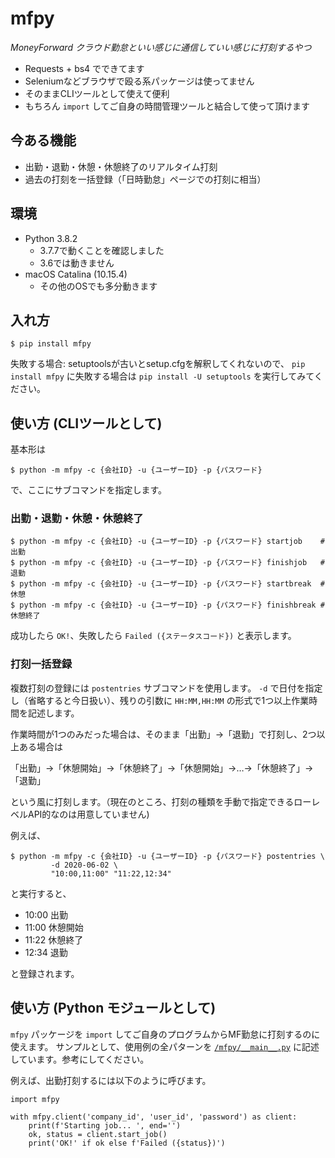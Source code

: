 mfpy
====

*MoneyForward クラウド勤怠といい感じに通信していい感じに打刻するやつ*

 - Requests + bs4 でできてます
 - Seleniumなどブラウザで殴る系パッケージは使ってません
 - そのままCLIツールとして使えて便利
 - もちろん `import` してご自身の時間管理ツールと結合して使って頂けます


今ある機能
----------

 - 出勤・退勤・休憩・休憩終了のリアルタイム打刻
 - 過去の打刻を一括登録（「日時勤怠」ページでの打刻に相当）


環境
----

 - Python 3.8.2
    - 3.7.7で動くことを確認しました
    - 3.6では動きません
 - macOS Catalina (10.15.4)
    - その他のOSでも多分動きます


入れ方
------

```
$ pip install mfpy
```

失敗する場合: setuptoolsが古いとsetup.cfgを解釈してくれないので、 `pip install mfpy` に失敗する場合は `pip install -U setuptools` を実行してみてください。


使い方 (CLIツールとして)
------------------------

基本形は

```
$ python -m mfpy -c {会社ID} -u {ユーザーID} -p {パスワード}
```

で、ここにサブコマンドを指定します。


### 出勤・退勤・休憩・休憩終了

```
$ python -m mfpy -c {会社ID} -u {ユーザーID} -p {パスワード} startjob    # 出勤
$ python -m mfpy -c {会社ID} -u {ユーザーID} -p {パスワード} finishjob   # 退勤
$ python -m mfpy -c {会社ID} -u {ユーザーID} -p {パスワード} startbreak  # 休憩
$ python -m mfpy -c {会社ID} -u {ユーザーID} -p {パスワード} finishbreak # 休憩終了
```

成功したら `OK!`、失敗したら `Failed ({ステータスコード})` と表示します。


### 打刻一括登録

複数打刻の登録には `postentries` サブコマンドを使用します。
`-d` で日付を指定し（省略すると今日扱い）、残りの引数に `HH:MM,HH:MM` の形式で1つ以上作業時間を記述します。

作業時間が1つのみだった場合は、そのまま「出勤」→「退勤」で打刻し、2つ以上ある場合は

「出勤」→「休憩開始」→「休憩終了」→「休憩開始」→…→「休憩終了」→「退勤」

という風に打刻します。（現在のところ、打刻の種類を手動で指定できるローレベルAPI的なのは用意していません)

例えば、

```
$ python -m mfpy -c {会社ID} -u {ユーザーID} -p {パスワード} postentries \
         -d 2020-06-02 \
         "10:00,11:00" "11:22,12:34"
```

と実行すると、

 - 10:00 出勤
 - 11:00 休憩開始
 - 11:22 休憩終了
 - 12:34 退勤

と登録されます。


使い方 (Python モジュールとして)
--------------------------------

`mfpy` パッケージを `import` してご自身のプログラムからMF勤怠に打刻するのに使えます。
サンプルとして、使用例の全パターンを [`/mfpy/__main__.py`](/mfpy/__main__.py) に記述しています。参考にしてください。

例えば、出勤打刻するには以下のように呼びます。

```
import mfpy

with mfpy.client('company_id', 'user_id', 'password') as client:
    print(f'Starting job... ', end='')
    ok, status = client.start_job()
    print('OK!' if ok else f'Failed ({status})')
    
```
